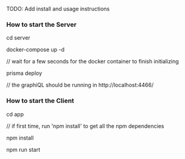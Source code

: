 TODO: Add install and usage instructions

### How to start the Server

cd server

docker-compose up -d

// wait for a few seconds for the docker container to finish initializing

prisma deploy

// the graphiQL should be running in http://localhost:4466/



### How to start the Client

cd app

// if first time, run 'npm install' to get all the npm dependencies

npm install

npm run start

